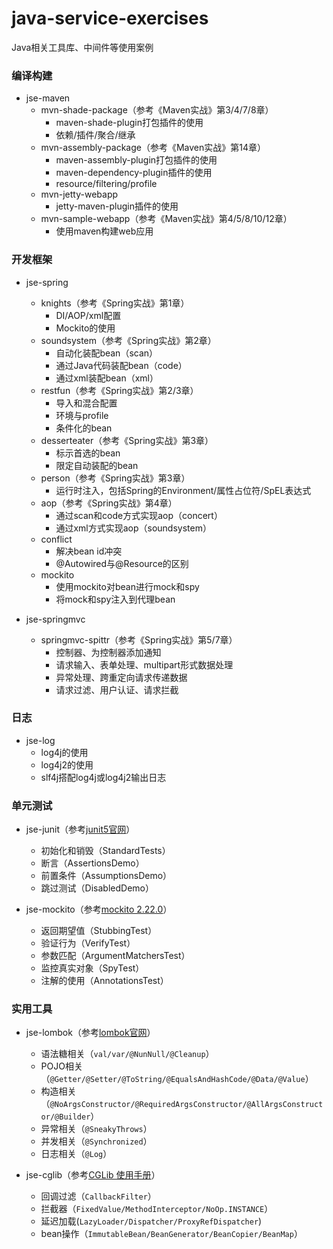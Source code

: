 # java-service-exercises

Java相关工具库、中间件等使用案例

### 编译构建

* jse-maven
  * mvn-shade-package（参考《Maven实战》第3/4/7/8章）
    * maven-shade-plugin打包插件的使用
    * 依赖/插件/聚合/继承
  * mvn-assembly-package（参考《Maven实战》第14章）
    * maven-assembly-plugin打包插件的使用
    * maven-dependency-plugin插件的使用
    * resource/filtering/profile
  * mvn-jetty-webapp
    * jetty-maven-plugin插件的使用
  * mvn-sample-webapp（参考《Maven实战》第4/5/8/10/12章）
    * 使用maven构建web应用
    
### 开发框架

  * jse-spring
    * knights（参考《Spring实战》第1章）
      * DI/AOP/xml配置
      * Mockito的使用
    * soundsystem（参考《Spring实战》第2章）
      * 自动化装配bean（scan）
      * 通过Java代码装配bean（code）
      * 通过xml装配bean（xml）
    * restfun（参考《Spring实战》第2/3章）
      * 导入和混合配置
      * 环境与profile
      * 条件化的bean
    * desserteater（参考《Spring实战》第3章）
      * 标示首选的bean
      * 限定自动装配的bean
    * person（参考《Spring实战》第3章）
      * 运行时注入，包括Spring的Environment/属性占位符/SpEL表达式
    * aop（参考《Spring实战》第4章）
      * 通过scan和code方式实现aop（concert）
      * 通过xml方式实现aop（soundsystem）
    * conflict
      * 解决bean id冲突
      * @Autowired与@Resource的区别
    * mockito
      * 使用mockito对bean进行mock和spy
      * 将mock和spy注入到代理bean
      
  * jse-springmvc
    * springmvc-spittr（参考《Spring实战》第5/7章）
      * 控制器、为控制器添加通知
      * 请求输入、表单处理、multipart形式数据处理
      * 异常处理、跨重定向请求传递数据
      * 请求过滤、用户认证、请求拦截
        
### 日志

* jse-log
  * log4j的使用
  * log4j2的使用
  * slf4j搭配log4j或log4j2输出日志
  
### 单元测试

* jse-junit（参考[junit5官网](https://junit.org/junit5/docs/current/user-guide/#writing-tests)）
  * 初始化和销毁（StandardTests）
  * 断言（AssertionsDemo）
  * 前置条件（AssumptionsDemo）
  * 跳过测试（DisabledDemo）
  
* jse-mockito（参考[mockito 2.22.0](https://static.javadoc.io/org.mockito/mockito-core/2.22.0/org/mockito/Mockito.html)）
  * 返回期望值（StubbingTest）
  * 验证行为（VerifyTest）
  * 参数匹配（ArgumentMatchersTest）
  * 监控真实对象（SpyTest）
  * 注解的使用（AnnotationsTest）

### 实用工具

* jse-lombok（参考[lombok官网](https://www.projectlombok.org/features/all)）
  * 语法糖相关（`val/var/@NunNull/@Cleanup`）
  * POJO相关（`@Getter/@Setter/@ToString/@EqualsAndHashCode/@Data/@Value`）
  * 构造相关（`@NoArgsConstructor/@RequiredArgsConstructor/@AllArgsConstructor/@Builder`）
  * 异常相关（`@SneakyThrows`）
  * 并发相关（`@Synchronized`）
  * 日志相关（`@Log`）
  
* jse-cglib（参考[CGLib 使用手册](https://www.jianshu.com/p/76a12f333e7a)）
  * 回调过滤（`CallbackFilter`）
  * 拦截器（`FixedValue/MethodInterceptor/NoOp.INSTANCE`）
  * 延迟加载(`LazyLoader/Dispatcher/ProxyRefDispatcher`)
  * bean操作（`ImmutableBean/BeanGenerator/BeanCopier/BeanMap`）
